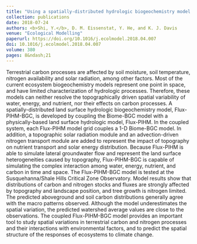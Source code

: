 ```yaml
---
title: "Using a spatially-distributed hydrologic biogeochemistry model with a nitrogen transport module to study the spatial variation of carbon processes in a Critical Zone Observatory"
collection: publications
date: 2018-07-24
authors: <b>Shi, Y.</b>, D. M. Eissenstat, Y. He, and K. J. Davis
venue: "Ecological Modelling"
paperurl: https://doi.org/10.1016/j.ecolmodel.2018.04.007
doi: 10.1016/j.ecolmodel.2018.04.007
volume: 380
pages: 8&ndash;21
---
```





<p></p>
Terrestrial carbon processes are affected by soil moisture, soil temperature, nitrogen availability and solar radiation, among other factors. Most of the current ecosystem biogeochemistry models represent one point in space, and have limited characterization of hydrologic processes. Therefore, these models can neither resolve the topographically driven spatial variability of water, energy, and nutrient, nor their effects on carbon processes. A spatially-distributed land surface hydrologic biogeochemistry model, Flux-PIHM-BGC, is developed by coupling the Biome-BGC model with a physically-based land surface hydrologic model, Flux-PIHM. In the coupled system, each Flux-PIHM model grid couples a 1-D Biome-BGC model. In addition, a topographic solar radiation module and an advection-driven nitrogen transport module are added to represent the impact of topography on nutrient transport and solar energy distribution. Because Flux-PIHM is able to simulate lateral groundwater flow and represent the land surface heterogeneities caused by topography, Flux-PIHM-BGC is capable of simulating the complex interaction among water, energy, nutrient, and carbon in time and space. The Flux-PIHM-BGC model is tested at the Susquehanna/Shale Hills Critical Zone Observatory. Model results show that distributions of carbon and nitrogen stocks and fluxes are strongly affected by topography and landscape position, and tree growth is nitrogen limited. The predicted aboveground and soil carbon distributions generally agree with the macro patterns observed. Although the model underestimates the spatial variation, the predicted watershed average values are close to the observations. The coupled Flux-PIHM-BGC model provides an important tool to study spatial variations in terrestrial carbon and nitrogen processes and their interactions with environmental factors, and to predict the spatial structure of the responses of ecosystems to climate change.
